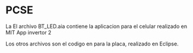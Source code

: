 # PCSE
La El archivo BT_LED.aia contiene la aplicacion para el celular realizado en MIT App invertor 2

Los otros archivos son el codigo en para la placa, realizado en Eclipse.
